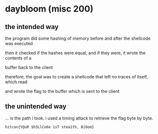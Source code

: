 # daybloom (misc 200)

## the intended way

the program did some hashing of memory before and after the shellcode was executed

then it checked if the hashes were equal, and if they were, it wrote the contents of a

buffer back to the client

therefore, the goal was to create a shellcode that left no traces of itself, which read

and wrote the flag to the buffer which is sent to the client

## the unintended way

... is the path i took. i used a timing attack to retrieve the flag byte by byte.

`hitcon{Y@uR $h3LlCo6e 1sT stea1th, B|0om}`
